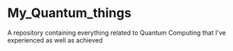 # My_Quantum_things
A repository containing everything related to Quantum Computing that I've experienced as well as achieved
